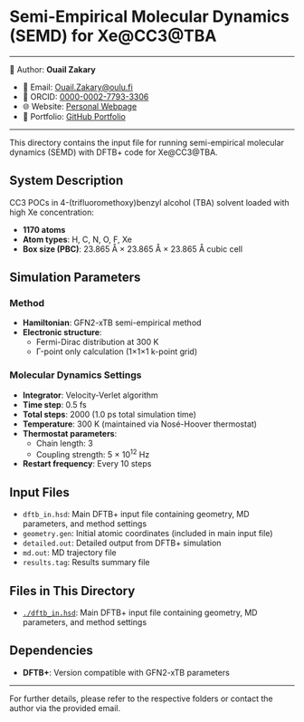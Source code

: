 # Semi-Empirical Molecular Dynamics (SEMD) for Xe@CC3@TBA

---
📄 Author: **Ouail Zakary**  
- 📧 Email: [Ouail.Zakary@oulu.fi](mailto:Ouail.Zakary@oulu.fi)  
- 🔗 ORCID: [0000-0002-7793-3306](https://orcid.org/0000-0002-7793-3306)  
- 🌐 Website: [Personal Webpage](https://cc.oulu.fi/~nmrwww/members/Ouail_Zakary.html)  
- 📁 Portfolio: [GitHub Portfolio](https://ozakary.github.io/)
---

This directory contains the input file for running semi-empirical molecular dynamics (SEMD) with DFTB+ code for Xe@CC3@TBA.

## System Description
CC3 POCs in 4-(trifluoromethoxy)benzyl alcohol (TBA) solvent loaded with high Xe concentration:
- **1170 atoms**
- **Atom types**: H, C, N, O, F, Xe
- **Box size (PBC)**: 23.865 Å × 23.865 Å × 23.865 Å cubic cell

## Simulation Parameters

### Method
- **Hamiltonian**: GFN2-xTB semi-empirical method
- **Electronic structure**: 
  - Fermi-Dirac distribution at 300 K
  - Γ-point only calculation (1×1×1 k-point grid)

### Molecular Dynamics Settings
- **Integrator**: Velocity-Verlet algorithm
- **Time step**: 0.5 fs
- **Total steps**: 2000 (1.0 ps total simulation time)
- **Temperature**: 300 K (maintained via Nosé-Hoover thermostat)
- **Thermostat parameters**:
  - Chain length: 3
  - Coupling strength: 5 × 10<sup>12</sup> Hz
- **Restart frequency**: Every 10 steps

## Input Files

- `dftb_in.hsd`: Main DFTB+ input file containing geometry, MD parameters, and method settings
- `geometry.gen`: Initial atomic coordinates (included in main input file)
- `detailed.out`: Detailed output from DFTB+ simulation
- `md.out`: MD trajectory file
- `results.tag`: Results summary file

## Files in This Directory

- [`./dftb_in.hsd`](./dftb_in.hsd): Main DFTB+ input file containing geometry, MD parameters, and method settings

## Dependencies

- **DFTB+**: Version compatible with GFN2-xTB parameters
---

For further details, please refer to the respective folders or contact the author via the provided email.
